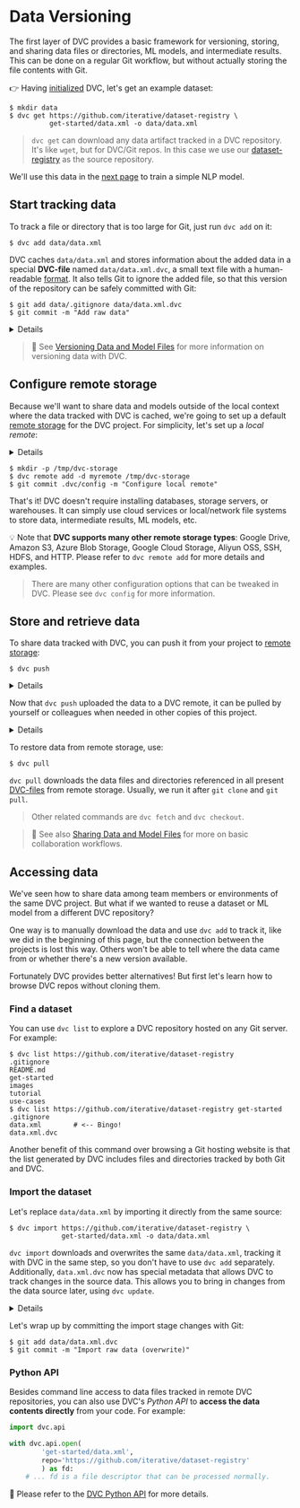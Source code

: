 # Data Versioning

The first layer of DVC provides a basic framework for versioning, storing, and
sharing data files or directories, ML models, and intermediate results. This can
be done on a regular Git workflow, but without actually storing the file
contents with Git.

👉 Having [initialized](/doc/tutorials/get-started#initialize) DVC, let's get an
example dataset:

```dvc
$ mkdir data
$ dvc get https://github.com/iterative/dataset-registry \
          get-started/data.xml -o data/data.xml
```

> `dvc get` can download any <abbr>data artifact</abbr> tracked in a <abbr>DVC
> repository</abbr>. It's like `wget`, but for DVC/Git repos. In this case we
> use our [dataset-registry](https://github.com/iterative/dataset-registry) as
> the source repository.

We'll use this data in the
[next page](/doc/tutorials/get-started/data-pipelines) to train a simple NLP
model.

## Start tracking data

To track a file or directory that is too large for Git, just run `dvc add` on
it:

```dvc
$ dvc add data/data.xml
```

DVC <abbr>caches</abbr> `data/data.xml` and stores information about the added
data in a special **DVC-file** named `data/data.xml.dvc`, a small text file with
a human-readable [format](/doc/user-guide/dvc-file-format). It also tells Git to
ignore the added file, so that this version of the repository can be safely
committed with Git:

```dvc
$ git add data/.gitignore data/data.xml.dvc
$ git commit -m "Add raw data"
```

<details>

### Expand to learn about DVC internals

`dvc add` moves the data file to the project's cache (see
[DVC Files and Directories](/doc/user-guide/dvc-files-and-directories)), and
makes file links (or copies) with the original file names back in the
<abbr>workspace</abbr>, which is what you see inside the project.

```dvc
$ ls -R .dvc/cache
...
    .dvc/cache/a3:
    04afb96060aad90176268345e10355
```

The hash value of the `data/data.xml` file we just added,
`a304afb96060aad90176268345e10355` determines the path and file name shown
above. And if you check the `data/data.xml.dvc` DVC-file created by DVC, you
will see that it has this string inside.

### Important note on cache performance

DVC tries to use reflinks\* by default to link your data files from the
<abbr>DVC cache</abbr> to the workspace, optimizing speed and storage space.
However, reflinks are not widely supported yet and DVC falls back to actually
copying data files to/from the cache. **Copying can be very slow with large
files**, and duplicates storage requirements.

Hardlinks and symlinks are also available for optimized cache linking but,
(unlike reflinks) they carry the risk of accidentally corrupting the cache if
tracked data files are modified in the workspace.

See [Large Dataset Optimization](/doc/user-guide/large-dataset-optimization) and
`dvc config cache` for more information.

> \***copy-on-write links or "reflinks"** are a relatively new way to link files
> in UNIX-style file systems. Unlike hardlinks or symlinks, they support
> transparent [copy on write](https://en.wikipedia.org/wiki/Copy-on-write). This
> means that editing a reflinked file is always safe as all the other links to
> the file will reflect the changes.

</details>

> 📖 See
> [Versioning Data and Model Files](/doc/use-cases/versioning-data-and-model-files)
> for more information on versioning data with DVC.

## Configure remote storage

Because we'll want to share data and models outside of the local context where
the data tracked with DVC is <abbr>cached</abbr>, we're going to set up a
default [remote storage](/doc/command-reference/remote) for the <abbr>DVC
project</abbr>. For simplicity, let's set up a _local remote_:

<details>

### What is a "local remote" ?

While the term may seem contradictory, it doesn't have to be. The "local" part
refers to the type of location where the storage is: another directory in the
same file system. "Remote" is how we call storage for DVC projects. It's
essentially a local storage backup.

</details>

```dvc
$ mkdir -p /tmp/dvc-storage
$ dvc remote add -d myremote /tmp/dvc-storage
$ git commit .dvc/config -m "Configure local remote"
```

That's it! DVC doesn't require installing databases, storage servers, or
warehouses. It can simply use cloud services or local/network file systems to
store data, intermediate results, ML models, etc.

💡 Note that **DVC supports many other remote storage types**: Google Drive,
Amazon S3, Azure Blob Storage, Google Cloud Storage, Aliyun OSS, SSH, HDFS, and
HTTP. Please refer to `dvc remote add` for more details and examples.

> There are many other configuration options that can be tweaked in DVC. Please
> see `dvc config` for more information.

## Store and retrieve data

To share data tracked with DVC, you can push it from your <abbr>project</abbr>
to [remote storage](/doc/command-reference/remote):

```dvc
$ dvc push
```

<details>

### Expand to learn more about DVC internals

You can check that the data has been backed up to the DVC remote
(`/tmp/dvc-storage` local directory) with:

```dvc
$ ls -R /tmp/dvc-storage
...
/tmp/dvc-storage/a3:
04afb96060aad90176268345e10355
```

> Note that the remote storage should mirror your local <abbr>cache</abbr> (by
> default in `.dvc/cache`) at this point.

Similar to pushing source code to a _Git remote_, `dvc push` ensures that your
data files and models are safely backed up remotely. Usually, we also want to
`git push` to share or back up the corresponding
[DVC-files](/doc/user-guide/dvc-file-format) (which should be committed with
Git).

</details>

Now that `dvc push` uploaded the data to a DVC remote, it can be pulled by
yourself or colleagues when needed in other copies of this project.

<details>

### Expand to simulate a fresh clone of this repo

The difference between a working <abbr>DVC repository</abbr> and its underlying
Git repo is that the data tracked with DVC is **not stored by Git**. So let's
remove the data file added so far, both from <abbr>workspace</abbr> and
<abbr>cache</abbr>:

```dvc
$ rm -f data/data.xml
$ rm -f .dvc/cache/a3/04afb96060aad90176268345e10355
$ dvc status
data\data.xml.dvc:
        changed outs:
                deleted:            data\data.xml
```

`dvc status` detects when DVC-tracked data is missing, among other
<abbr>project</abbr> states.

</details>

To restore data from remote storage, use:

```dvc
$ dvc pull
```

`dvc pull` downloads the data files and directories referenced in all present
[DVC-files](/doc/user-guide/dvc-file-format) from remote storage. Usually, we
run it after `git clone` and `git pull`.

> Other related commands are `dvc fetch` and `dvc checkout`.

> 📖 See also
> [Sharing Data and Model Files](/doc/use-cases/sharing-data-and-model-files)
> for more on basic collaboration workflows.

## Accessing data

We've seen how to share data among team members or environments of the same
<abbr>DVC project</abbr>. But what if we wanted to reuse a dataset or ML model
from a different DVC repository?

One way is to manually download the data and use `dvc add` to track it, like we
did in the beginning of this page, but the connection between the projects is
lost this way. Others won't be able to tell where the data came from or whether
there's a new version available.

Fortunately DVC provides better alternatives! But first let's learn how to
browse DVC repos without cloning them.

### Find a dataset

You can use `dvc list` to explore a <abbr>DVC repository</abbr> hosted on any
Git server. For example:

```dvc
$ dvc list https://github.com/iterative/dataset-registry
.gitignore
README.md
get-started
images
tutorial
use-cases
$ dvc list https://github.com/iterative/dataset-registry get-started
.gitignore
data.xml        # <-- Bingo!
data.xml.dvc
```

Another benefit of this command over browsing a Git hosting website is that the
list generated by DVC includes files and directories tracked by both Git and
DVC.

### Import the dataset

Let's replace `data/data.xml` by importing it directly from the same source:

```dvc
$ dvc import https://github.com/iterative/dataset-registry \
             get-started/data.xml -o data/data.xml
```

`dvc import` downloads and overwrites the same `data/data.xml`, tracking it with
DVC in the same step, so you don't have to use `dvc add` separately.
Additionally, `data.xml.dvc` now has special metadata that allows DVC to track
changes in the source data. This allows you to bring in changes from the data
source later, using `dvc update`.

<details>

### Expand to learn more about DVC internals

DVC-files created by `dvc import` are called _import stages_. If we check the
difference against the regular DVC-file we previously had, we can see that the
latter has more fields, such as the data source `repo`, and `path` within it:

```dvc
$ git diff
...
--- a/data/data.xml.dvc
+++ b/data/data.xml.dvc
...
+deps:
+- path: get-started/data.xml
+  repo:
+    url: https://github.com/iterative/dataset-registry
+    rev_lock: f31f5c4cdae787b4bdeb97a717687d44667d9e62
```

The `url` and `rev_lock` subfields under `repo` are used to save the origin and
[version](https://git-scm.com/docs/revisions) of the dependency, respectively.

Note that the [dataset-registry](https://github.com/iterative/dataset-registry)
repository doesn't actually contain a `get-started/data.xml` file. Like with
`dvc get`, importing also downloads the data from the appropriate
[remote storage](/doc/command-reference/remote).

</details>

Let's wrap up by committing the import stage changes with Git:

```dvc
$ git add data/data.xml.dvc
$ git commit -m "Import raw data (overwrite)"
```

### Python API

Besides command line access to data files tracked in remote <abbr>DVC
repositories</abbr>, you can also use DVC's _Python API_ to **access the data
contents directly** from your code. For example:

```py
import dvc.api

with dvc.api.open(
        'get-started/data.xml',
        repo='https://github.com/iterative/dataset-registry'
        ) as fd:
    # ... fd is a file descriptor that can be processed normally.
```

📖 Please refer to the [DVC Python API](/doc/api-reference) for more details.
